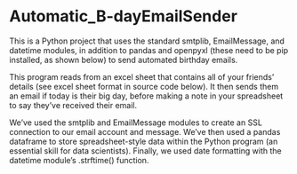 # Automatic_B-dayEmailSender


This is a Python project that uses the standard smtplib, EmailMessage, and datetime modules, in addition to pandas and openpyxl (these need to be pip installed, as shown below) to send automated birthday emails.

This program reads from an excel sheet that contains all of your friends’ details (see excel sheet format in source code below). It then sends them an email if today is their big day, before making a note in your spreadsheet to say they’ve received their email.

We’ve used the smtplib and EmailMessage modules to create an SSL connection to our email account and message. We’ve then used a pandas dataframe to store spreadsheet-style data within the Python program (an essential skill for data scientists). Finally, we used date formatting with the datetime module’s .strftime() function.
